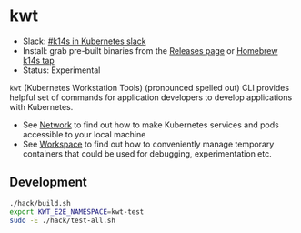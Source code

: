 # kwt

- Slack: [#k14s in Kubernetes slack](https://slack.kubernetes.io)
- Install: grab pre-built binaries from the [Releases page](https://github.com/k14s/kwt/releases) or [Homebrew k14s tap](https://github.com/k14s/homebrew-tap)
- Status: Experimental

`kwt` (Kubernetes Workstation Tools) (pronounced spelled out) CLI provides helpful set of commands for application developers to develop applications with Kubernetes.

- See [Network](docs/network.md) to find out how to make Kubernetes services and pods accessible to your local machine
- See [Workspace](docs/workspace.md) to find out how to conveniently manage temporary containers that could be used for debugging, experimentation etc.

## Development

```bash
./hack/build.sh
export KWT_E2E_NAMESPACE=kwt-test
sudo -E ./hack/test-all.sh
```
